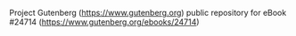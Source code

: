 Project Gutenberg (https://www.gutenberg.org) public repository for eBook #24714 (https://www.gutenberg.org/ebooks/24714)
